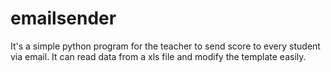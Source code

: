 emailsender
===========

It's a simple python program for the teacher to send score to every student via email. It can read data from a xls file and modify the template easily.

